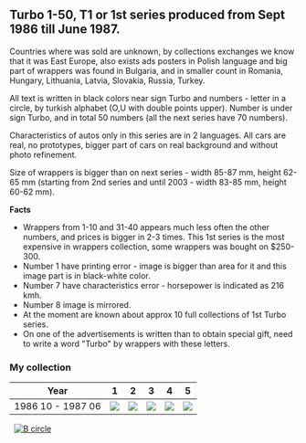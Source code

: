 ## Turbo 1-50, T1 or 1st series produced from Sept 1986 till June 1987.

Countries where was sold are unknown, by collections exchanges we know that it was East Europe, also exists ads
posters in Polish language and big part of wrappers was found in Bulgaria, and in smaller count in Romania, Hungary,
Lithuania, Latvia, Slovakia, Russia, Turkey.

All text is written in black colors near sign Turbo and numbers - letter in a circle, by turkish alphabet (O,U with
double points upper). Number is under sign Turbo, and in total 50 numbers (all the next series have 70 numbers).

Characteristics of autos only in this series are in 2 languages. All cars are real, no prototypes, bigger part of cars
on real background and without photo refinement.

Size of wrappers is bigger than on next series - width 85-87 mm, height 62-65 mm (starting from 2nd series and until
2003 - width 83-85 mm, height 60-62 mm).

**Facts**

* Wrappers from 1-10 and 31-40 appears much less often the other numbers, and prices is bigger in 2-3 times. This 1st
  series is the most expensive in wrappers collection, some wrappers was bought on $250-300.
* Number 1 have printing error - image is bigger than area for it and this image part is in black-white color.
* Number 7 have characteristics error - horsepower is indicated as 216 kmh.
* Number 8 image is mirrored.
* At the moment are known about approx 10 full collections of 1st Turbo series.
* On one of the advertisements is written than to obtain special gift, need to write a word "Turbo" by wrappers with
  these
  letters.

### My collection

|       Year        |                                                  1                                                   |                                                  2                                                   |                                                  3                                                   |                                                  4                                                   |                                                  5                                                   |
|:-----------------:|:----------------------------------------------------------------------------------------------------:|:----------------------------------------------------------------------------------------------------:|:----------------------------------------------------------------------------------------------------:|:----------------------------------------------------------------------------------------------------:|:----------------------------------------------------------------------------------------------------:|
| 1986 10 - 1987 06 | [<img src='thumbnails/outer/1986_10_-_1987_06.1.0.png'>](thumbnails/outer/1986_10_-_1987_06.1.0.png) | [<img src='thumbnails/outer/1986_10_-_1987_06.2.0.png'>](thumbnails/outer/1986_10_-_1987_06.2.0.png) | [<img src='thumbnails/outer/1986_10_-_1987_06.3.0.png'>](thumbnails/outer/1986_10_-_1987_06.3.0.png) | [<img src='thumbnails/outer/1986_10_-_1987_06.4.0.png'>](thumbnails/outer/1986_10_-_1987_06.4.0.png) | [<img src='thumbnails/outer/1986_10_-_1987_06.5.0.png'>](thumbnails/outer/1986_10_-_1987_06.5.0.png) |

<span style="display: inline-block;">
	<a href='thumbnails/inner/1.3.png' title=''><img src='thumbnails/inner/1.3.png' alt=''></a>
</span>
<span style="display: inline-block;">
	<a href='thumbnails/inner/2.4.png' title=''><img src='thumbnails/inner/2.4.png' alt=''></a>
	<a href='thumbnails/inner/2.B_circle.4.png' title='B circle'><img src='thumbnails/inner/2.B_circle.4.png' alt='B circle'></a>
</span>
<span style="display: inline-block;">
	<a href='thumbnails/inner/3.0.png' title=''><img src='thumbnails/inner/3.0.png' alt=''></a>
</span>
<span style="display: inline-block;">
	<a href='thumbnails/inner/4.0.png' title=''><img src='thumbnails/inner/4.0.png' alt=''></a>
</span>
<span style="display: inline-block;">
	<a href='thumbnails/inner/5.0.png' title=''><img src='thumbnails/inner/5.0.png' alt=''></a>
</span>
<span style="display: inline-block;">
	<a href='thumbnails/inner/6.0.png' title=''><img src='thumbnails/inner/6.0.png' alt=''></a>
</span>
<span style="display: inline-block;">
	<a href='thumbnails/inner/7.0.png' title=''><img src='thumbnails/inner/7.0.png' alt=''></a>
</span>
<span style="display: inline-block;">
	<a href='thumbnails/inner/8.4.png' title=''><img src='thumbnails/inner/8.4.png' alt=''></a>
</span>
<span style="display: inline-block;">
	<a href='thumbnails/inner/9.4.png' title=''><img src='thumbnails/inner/9.4.png' alt=''></a>
</span>
<span style="display: inline-block;">
	<a href='thumbnails/inner/10.3.png' title=''><img src='thumbnails/inner/10.3.png' alt=''></a>
</span>
<span style="display: inline-block;">
	<a href='thumbnails/inner/11.0.png' title=''><img src='thumbnails/inner/11.0.png' alt=''></a>
</span>
<span style="display: inline-block;">
	<a href='thumbnails/inner/12.4.png' title=''><img src='thumbnails/inner/12.4.png' alt=''></a>
</span>
<span style="display: inline-block;">
	<a href='thumbnails/inner/13.4.png' title=''><img src='thumbnails/inner/13.4.png' alt=''></a>
</span>
<span style="display: inline-block;">
	<a href='thumbnails/inner/14.4.png' title=''><img src='thumbnails/inner/14.4.png' alt=''></a>
</span>
<span style="display: inline-block;">
	<a href='thumbnails/inner/15.4.png' title=''><img src='thumbnails/inner/15.4.png' alt=''></a>
</span>
<span style="display: inline-block;">
	<a href='thumbnails/inner/16.4.png' title=''><img src='thumbnails/inner/16.4.png' alt=''></a>
</span>
<span style="display: inline-block;">
	<a href='thumbnails/inner/17.3.png' title=''><img src='thumbnails/inner/17.3.png' alt=''></a>
</span>
<span style="display: inline-block;">
	<a href='thumbnails/inner/18.1.png' title=''><img src='thumbnails/inner/18.1.png' alt=''></a>
</span>
<span style="display: inline-block;">
	<a href='thumbnails/inner/19.0.png' title=''><img src='thumbnails/inner/19.0.png' alt=''></a>
</span>
<span style="display: inline-block;">
	<a href='thumbnails/inner/20.0.png' title=''><img src='thumbnails/inner/20.0.png' alt=''></a>
</span>
<span style="display: inline-block;">
	<a href='thumbnails/inner/21.0.png' title=''><img src='thumbnails/inner/21.0.png' alt=''></a>
</span>
<span style="display: inline-block;">
	<a href='thumbnails/inner/22.0.png' title=''><img src='thumbnails/inner/22.0.png' alt=''></a>
</span>
<span style="display: inline-block;">
	<a href='thumbnails/inner/23.4.png' title=''><img src='thumbnails/inner/23.4.png' alt=''></a>
</span>
<span style="display: inline-block;">
	<a href='thumbnails/inner/24.0.png' title=''><img src='thumbnails/inner/24.0.png' alt=''></a>
</span>
<span style="display: inline-block;">
	<a href='thumbnails/inner/25.4.png' title=''><img src='thumbnails/inner/25.4.png' alt=''></a>
</span>
<span style="display: inline-block;">
	<a href='thumbnails/inner/26.4.png' title=''><img src='thumbnails/inner/26.4.png' alt=''></a>
</span>
<span style="display: inline-block;">
	<a href='thumbnails/inner/27.4.png' title=''><img src='thumbnails/inner/27.4.png' alt=''></a>
</span>
<span style="display: inline-block;">
	<a href='thumbnails/inner/28.4.png' title=''><img src='thumbnails/inner/28.4.png' alt=''></a>
</span>
<span style="display: inline-block;">
	<a href='thumbnails/inner/29.0.png' title=''><img src='thumbnails/inner/29.0.png' alt=''></a>
</span>
<span style="display: inline-block;">
	<a href='thumbnails/inner/30.4.png' title=''><img src='thumbnails/inner/30.4.png' alt=''></a>
</span>
<span style="display: inline-block;">
	<a href='thumbnails/inner/31.4.png' title=''><img src='thumbnails/inner/31.4.png' alt=''></a>
</span>
<span style="display: inline-block;">
	<a href='thumbnails/inner/32.4.png' title=''><img src='thumbnails/inner/32.4.png' alt=''></a>
</span>
<span style="display: inline-block;">
	<a href='thumbnails/inner/33.1.png' title=''><img src='thumbnails/inner/33.1.png' alt=''></a>
</span>
<span style="display: inline-block;">
	<a href='thumbnails/inner/34.3.png' title=''><img src='thumbnails/inner/34.3.png' alt=''></a>
</span>
<span style="display: inline-block;">
	<a href='thumbnails/inner/35.4.png' title=''><img src='thumbnails/inner/35.4.png' alt=''></a>
</span>
<span style="display: inline-block;">
	<a href='thumbnails/inner/36.4.png' title=''><img src='thumbnails/inner/36.4.png' alt=''></a>
</span>
<span style="display: inline-block;">
	<a href='thumbnails/inner/37.4.png' title=''><img src='thumbnails/inner/37.4.png' alt=''></a>
</span>
<span style="display: inline-block;">
	<a href='thumbnails/inner/38.0.png' title=''><img src='thumbnails/inner/38.0.png' alt=''></a>
</span>
<span style="display: inline-block;">
	<a href='thumbnails/inner/39.0.png' title=''><img src='thumbnails/inner/39.0.png' alt=''></a>
</span>
<span style="display: inline-block;">
	<a href='thumbnails/inner/40.0.png' title=''><img src='thumbnails/inner/40.0.png' alt=''></a>
</span>
<span style="display: inline-block;">
	<a href='thumbnails/inner/41.0.png' title=''><img src='thumbnails/inner/41.0.png' alt=''></a>
</span>
<span style="display: inline-block;">
	<a href='thumbnails/inner/42.0.png' title=''><img src='thumbnails/inner/42.0.png' alt=''></a>
</span>
<span style="display: inline-block;">
	<a href='thumbnails/inner/43.0.png' title=''><img src='thumbnails/inner/43.0.png' alt=''></a>
</span>
<span style="display: inline-block;">
	<a href='thumbnails/inner/44.3.png' title=''><img src='thumbnails/inner/44.3.png' alt=''></a>
</span>
<span style="display: inline-block;">
	<a href='thumbnails/inner/45.1.png' title=''><img src='thumbnails/inner/45.1.png' alt=''></a>
</span>
<span style="display: inline-block;">
	<a href='thumbnails/inner/46.3.png' title=''><img src='thumbnails/inner/46.3.png' alt=''></a>
</span>
<span style="display: inline-block;">
	<a href='thumbnails/inner/47.4.png' title=''><img src='thumbnails/inner/47.4.png' alt=''></a>
</span>
<span style="display: inline-block;">
	<a href='thumbnails/inner/48.0.png' title=''><img src='thumbnails/inner/48.0.png' alt=''></a>
</span>
<span style="display: inline-block;">
	<a href='thumbnails/inner/49.4.png' title=''><img src='thumbnails/inner/49.4.png' alt=''></a>
</span>
<span style="display: inline-block;">
	<a href='thumbnails/inner/50.0.png' title=''><img src='thumbnails/inner/50.0.png' alt=''></a>
</span>

